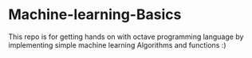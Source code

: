 # Machine-learning-Basics
This repo is for getting hands on with octave programming language by implementing simple machine learning Algorithms and functions       :)
